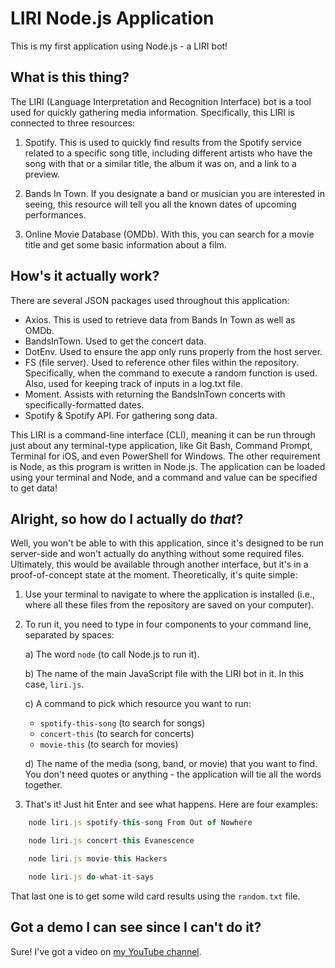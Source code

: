 # LIRI Node.js Application
This is my first application using Node.js - a LIRI bot!

## What is this thing?
The LIRI (Language Interpretation and Recognition Interface) bot is a tool used for quickly gathering media information. Specifically, this LIRI is connected to three resources:

1. Spotify. This is used to quickly find results from the Spotify service related to a specific song title, including different artists who have the song with that or a similar title, the album it was on, and a link to a preview.

2. Bands In Town. If you designate a band or musician you are interested in seeing, this resource will tell you all the known dates of upcoming performances.

3. Online Movie Database (OMDb). With this, you can search for a movie title and get some basic information about a film.

## How's it actually work?
There are several JSON packages used throughout this application:
* Axios. This is used to retrieve data from Bands In Town as well as OMDb.
* BandsInTown. Used to get the concert data.
* DotEnv. Used to ensure the app only runs properly from the host server.
* FS (file server). Used to reference other files within the repository. Specifically, when the command to execute a random function is used. Also, used for keeping track of inputs in a log.txt file.
* Moment. Assists with returning the BandsInTown concerts with specifically-formatted dates.
* Spotify & Spotify API. For gathering song data.

This LIRI is a command-line interface (CLI), meaning it can be run through just about any terminal-type application, like Git Bash, Command Prompt, Terminal for iOS, and even PowerShell for Windows. The other requirement is Node, as this program is written in Node.js. The application can be loaded using your terminal and Node, and a command and value can be specified to get data!

## Alright, so how do I actually do _that_?
Well, you won't be able to with this application, since it's designed to be run server-side and won't actually do anything without some required files. Ultimately, this would be available through another interface, but it's in a proof-of-concept state at the moment. Theoretically, it's quite simple:

1. Use your terminal to navigate to where the application is installed (i.e., where all these files from the repository are saved on your computer).

2. To run it, you need to type in four components to your command line, separated by spaces:

   a) The word `node` (to call Node.js to run it).

   b) The name of the main JavaScript file with the LIRI bot in it. In this case, `liri.js`.

   c) A command to pick which resource you want to run:
     * `spotify-this-song` (to search for songs)
     * `concert-this` (to search for concerts)
     * `movie-this` (to search for movies)

   d) The name of the media (song, band, or movie) that you want to find. You don't need quotes or anything - the application will tie all the words together.

3. That's it! Just hit Enter and see what happens. Here are four examples:

```js
    node liri.js spotify-this-song From Out of Nowhere
```
```js
    node liri.js concert-this Evanescence
```
```js
    node liri.js movie-this Hackers
```
```js
    node liri.js do-what-it-says
```

That last one is to get some wild card results using the `random.txt` file.

## Got a demo I can see since I can't do it?

Sure! I've got a video on [my YouTube channel](https://www.youtube.com/user/kyoopihd).